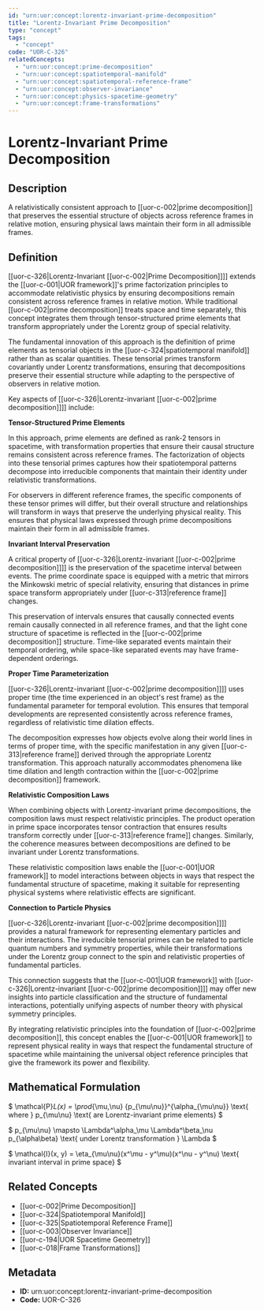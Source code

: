 ```yaml
---
id: "urn:uor:concept:lorentz-invariant-prime-decomposition"
title: "Lorentz-Invariant Prime Decomposition"
type: "concept"
tags:
  - "concept"
code: "UOR-C-326"
relatedConcepts:
  - "urn:uor:concept:prime-decomposition"
  - "urn:uor:concept:spatiotemporal-manifold"
  - "urn:uor:concept:spatiotemporal-reference-frame"
  - "urn:uor:concept:observer-invariance"
  - "urn:uor:concept:physics-spacetime-geometry"
  - "urn:uor:concept:frame-transformations"
---
```


# Lorentz-Invariant Prime Decomposition

## Description

A relativistically consistent approach to [[uor-c-002|prime decomposition]] that preserves the essential structure of objects across reference frames in relative motion, ensuring physical laws maintain their form in all admissible frames.

## Definition

[[uor-c-326|Lorentz-Invariant [[uor-c-002|Prime Decomposition]]]] extends the [[uor-c-001|UOR framework]]'s prime factorization principles to accommodate relativistic physics by ensuring decompositions remain consistent across reference frames in relative motion. While traditional [[uor-c-002|prime decomposition]] treats space and time separately, this concept integrates them through tensor-structured prime elements that transform appropriately under the Lorentz group of special relativity.

The fundamental innovation of this approach is the definition of prime elements as tensorial objects in the [[uor-c-324|spatiotemporal manifold]] rather than as scalar quantities. These tensorial primes transform covariantly under Lorentz transformations, ensuring that decompositions preserve their essential structure while adapting to the perspective of observers in relative motion.

Key aspects of [[uor-c-326|Lorentz-invariant [[uor-c-002|prime decomposition]]]] include:

**Tensor-Structured Prime Elements**

In this approach, prime elements are defined as rank-2 tensors in spacetime, with transformation properties that ensure their causal structure remains consistent across reference frames. The factorization of objects into these tensorial primes captures how their spatiotemporal patterns decompose into irreducible components that maintain their identity under relativistic transformations.

For observers in different reference frames, the specific components of these tensor primes will differ, but their overall structure and relationships will transform in ways that preserve the underlying physical reality. This ensures that physical laws expressed through prime decompositions maintain their form in all admissible frames.

**Invariant Interval Preservation**

A critical property of [[uor-c-326|Lorentz-invariant [[uor-c-002|prime decomposition]]]] is the preservation of the spacetime interval between events. The prime coordinate space is equipped with a metric that mirrors the Minkowski metric of special relativity, ensuring that distances in prime space transform appropriately under [[uor-c-313|reference frame]] changes.

This preservation of intervals ensures that causally connected events remain causally connected in all reference frames, and that the light cone structure of spacetime is reflected in the [[uor-c-002|prime decomposition]] structure. Time-like separated events maintain their temporal ordering, while space-like separated events may have frame-dependent orderings.

**Proper Time Parameterization**

[[uor-c-326|Lorentz-invariant [[uor-c-002|prime decomposition]]]] uses proper time (the time experienced in an object's rest frame) as the fundamental parameter for temporal evolution. This ensures that temporal developments are represented consistently across reference frames, regardless of relativistic time dilation effects.

The decomposition expresses how objects evolve along their world lines in terms of proper time, with the specific manifestation in any given [[uor-c-313|reference frame]] derived through the appropriate Lorentz transformation. This approach naturally accommodates phenomena like time dilation and length contraction within the [[uor-c-002|prime decomposition]] framework.

**Relativistic Composition Laws**

When combining objects with Lorentz-invariant prime decompositions, the composition laws must respect relativistic principles. The product operation in prime space incorporates tensor contraction that ensures results transform correctly under [[uor-c-313|reference frame]] changes. Similarly, the coherence measures between decompositions are defined to be invariant under Lorentz transformations.

These relativistic composition laws enable the [[uor-c-001|UOR framework]] to model interactions between objects in ways that respect the fundamental structure of spacetime, making it suitable for representing physical systems where relativistic effects are significant.

**Connection to Particle Physics**

[[uor-c-326|Lorentz-invariant [[uor-c-002|prime decomposition]]]] provides a natural framework for representing elementary particles and their interactions. The irreducible tensorial primes can be related to particle quantum numbers and symmetry properties, while their transformations under the Lorentz group connect to the spin and relativistic properties of fundamental particles.

This connection suggests that the [[uor-c-001|UOR framework]] with [[uor-c-326|Lorentz-invariant [[uor-c-002|prime decomposition]]]] may offer new insights into particle classification and the structure of fundamental interactions, potentially unifying aspects of number theory with physical symmetry principles.

By integrating relativistic principles into the foundation of [[uor-c-002|prime decomposition]], this concept enables the [[uor-c-001|UOR framework]] to represent physical reality in ways that respect the fundamental structure of spacetime while maintaining the universal object reference principles that give the framework its power and flexibility.

## Mathematical Formulation

$
\mathcal{P}_L(x) = \prod_{\mu,\nu} {p_{\mu\nu}}^{\alpha_{\mu\nu}} \text{ where } p_{\mu\nu} \text{ are Lorentz-invariant prime elements}
$

$
p_{\mu\nu} \mapsto \Lambda^\alpha_\mu \Lambda^\beta_\nu p_{\alpha\beta} \text{ under Lorentz transformation } \Lambda
$

$
\mathcal{I}(x, y) = \eta_{\mu\nu}(x^\mu - y^\mu)(x^\nu - y^\nu) \text{ invariant interval in prime space}
$

## Related Concepts

- [[uor-c-002|Prime Decomposition]]
- [[uor-c-324|Spatiotemporal Manifold]]
- [[uor-c-325|Spatiotemporal Reference Frame]]
- [[uor-c-003|Observer Invariance]]
- [[uor-c-194|UOR Spacetime Geometry]]
- [[uor-c-018|Frame Transformations]]

## Metadata

- **ID:** urn:uor:concept:lorentz-invariant-prime-decomposition
- **Code:** UOR-C-326

